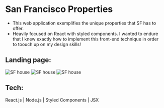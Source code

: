 # San Francisco Properties
- This web application exemplifies the unique properties that SF has to offer. 
- Heavily focused on React with styled components. I wanted to endure that I knew exactly how to implement this front-end technique in order to toouch up on my design skills! 

## Landing page: 
![SF house](https://imgur.com/JXYmsyF.png)
![SF house](https://imgur.com/KsJb3Ud.png)
![SF house](https://imgur.com/lvOkprc.png)

## Tech: 
React.js | Node.js | Styled Components | JSX